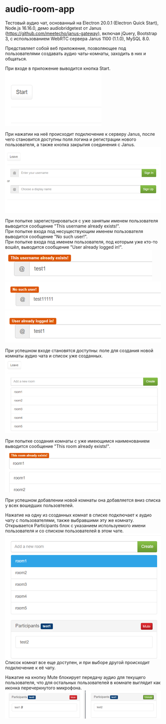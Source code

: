 # audio-room-app

Тестовый аудио чат, основанный на Electron 20.0.1 (Electron Quick Start), Node.js 16.16.0, демо audiobridgetest от Janus (https://github.com/meetecho/janus-gateway), включая jQuery, Bootstrap 3, с использованием WebRTC сервера Janus 1100 (1.1.0), MySQL 8.0.

Представляет собой веб приложение, позволяющее под пользователями создавать аудио чаты-комнаты, заходить в них и общаться.

При входе в приложение выводится кнопка Start.<br />
![Старт приложения](/img/start.png?raw=true)

При нажатии на неё происходит подключение к серверу Janus, после чего становится доступны поля логина и регистрации нового пользователя, а также кнопка закрытия соединения с Janus.<br />
![Логин/регистрация пользователя](/img/login.png?raw=true)

При попытке зарегистрироваться с уже занятым именем пользователя выводится сообщение "This username already exists!".<br />
При попытке входа под несуществующим именем пользователя выводится сообщение "No such user!".<br />
При попытке входа под именем пользователя, под которым уже кто-то вошёл, выводится сообщение "User already logged in!".<br />
![This username already exists!](/img/userExists.png?raw=true)<br />
![No such user!](/img/noUser.png?raw=true)<br />
![User already logged in!](/img/userLogged.png?raw=true)

При успешном входе становятся доступны: поле для создания новой комнаты аудио чата и список уже созданных.<br />
![Комнаты аудио чата](/img/rooms.png?raw=true)

При попытке создания комнаты с уже имеющимся наименованием выводится сообщение "This room already exists!".<br />
![This room already exists!](/img/roomExists.png?raw=true)

При успешном добавлении новой комнаты она добавляется вниз списка у всех вошедших пользовтелей.

Нажатие на одну из созданных комнат в списке подключает к аудио чату с пользователями, также выбравшими эту же комнату.<br />
Открывается Participants блок с указанием используемого имени пользователя и со списком пользователей в этом чате.<br />
![Вошли в комнату](/img/roomEntered.png?raw=true)<br />
Список комнат все еще доступен, и при выборе другой происходит подключение к её чату.

Нажатие на кнопку Mute блокирует передачу аудио для текущего пользователя, что для остальных пользователей в комнате выглядит как иконка перечеркнутого микрофона.<br />
![Выкл. микрофон](/img/audioMute.png?raw=true)
